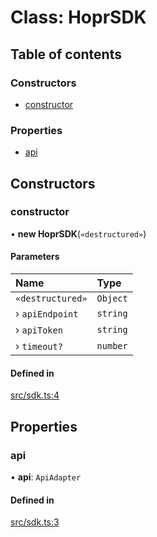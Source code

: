 # Class: HoprSDK

## Table of contents

### Constructors

- [constructor](HoprSDK.md#constructor)

### Properties

- [api](HoprSDK.md#api)

## Constructors

### constructor

• **new HoprSDK**(`«destructured»`)

#### Parameters

| Name | Type |
| :------ | :------ |
| `«destructured»` | `Object` |
| › `apiEndpoint` | `string` |
| › `apiToken` | `string` |
| › `timeout?` | `number` |

#### Defined in

[src/sdk.ts:4](https://github.com/hoprnet/hopr-sdk/blob/4a3297e/src/sdk.ts#L4)

## Properties

### api

• **api**: `ApiAdapter`

#### Defined in

[src/sdk.ts:3](https://github.com/hoprnet/hopr-sdk/blob/4a3297e/src/sdk.ts#L3)
